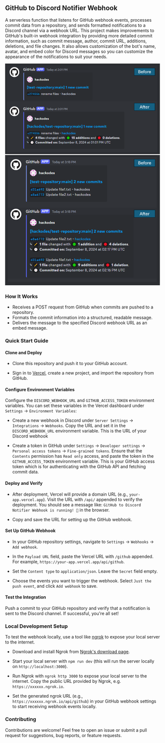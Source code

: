 ## GitHub to Discord Notifier Webhook

A serverless function that listens for GitHub webhook events, processes commit data from a repository, and sends formatted notifications to a Discord channel via a webhook URL. This project makes improvements to GitHub's built-in webhook integration by providing more detailed commit information, such as commit message, author, commit URL, additions, deletions, and file changes. It also allows customization of the bot's name, avatar, and embed color for Discord messages so you can customize the appearance of the notifications to suit your needs.

<img src="examples/example1.PNG" alt="Example notification with single commit" width="600"/>
<img src="examples/example2.PNG" alt="Example notification with multiple commits" width="600"/>

### How It Works

- Receives a POST request from GitHub when commits are pushed to a repository.
- Formats the commit information into a structured, readable message.
- Delivers the message to the specified Discord webhook URL as an embed message.

### Quick Start Guide

#### Clone and Deploy

- Clone this repository and push it to your GitHub account.
  
- Sign in to [Vercel](https://vercel.com), create a new project, and import the repository from GitHub.

#### Configure Environment Variables

Configure the `DISCORD_WEBHOOK_URL` and `GITHUB_ACCESS_TOKEN` environment variables. You can set these variables in the Vercel dashboard under `Settings` -> `Environment Variables`:

  - Create a new webhook in Discord under `Server Settings` -> `Integrations` -> `Webhooks`. Copy the URL and set it in the `DISCORD_WEBHOOK_URL` environment variable. This is the URL of your Discord webhook
  
  - Create a token in GitHub under `Settings` -> `Developer settings` -> `Personal access tokens` -> `Fine-grained tokens`. Ensure that the `Contents` permission has `Read only` access, and paste the token in the `GITHUB_ACCESS_TOKEN` environment variable. This is your GitHub access token which is for authenticating with the GitHub API and fetching commit data.

#### Deploy and Verify

- After deployment, Vercel will provide a domain URL (e.g., `your-app.vercel.app`). Visit the URL with `/api/` appended to verify the deployment. You should see a message like: `GitHub to Discord Notifier Webhook is running! 🚀` in the browser.  

- Copy and save the URL for setting up the GitHub webhook.

#### Set Up GitHub Webhook

- In your GitHub repository settings, navigate to `Settings` -> `Webhooks` -> `Add webhook`.

- In the `Payload URL` field, paste the Vercel URL with `/github` appended. For example, `https://your-app.vercel.app/api/github`.

- Set the `Content type` to `application/json`. Leave the `Secret` field empty.

- Choose the events you want to trigger the webhook. Select `Just the push event`, and click `Add webhook` to save.

#### Test the Integration

Push a commit to your GitHub repository and verify that a notification is sent to the Discord channel. If successful, you're all set! 

### Local Development Setup

To test the webhook locally, use a tool like [ngrok](https://ngrok.com/) to expose your local server to the internet.

- Download and install Ngrok from [Ngrok's download page](https://ngrok.com/download).

- Start your local server with `npm run dev` (this will run the server locally on `http://localhost:3000`).

- Run Ngrok with `ngrok http 3000` to expose your local server to the internet. Copy the public URL provided by Ngrok, e.g. `https://xxxxxx.ngrok.io`.

- Set the generated ngrok URL (e.g., `https://xxxxxx.ngrok.io/api/github`) in your GitHub webhook settings to start receiving webhook events locally.

### Contributing

Contributions are welcome! Feel free to open an issue or submit a pull request for suggestions, bug reports, or feature requests.